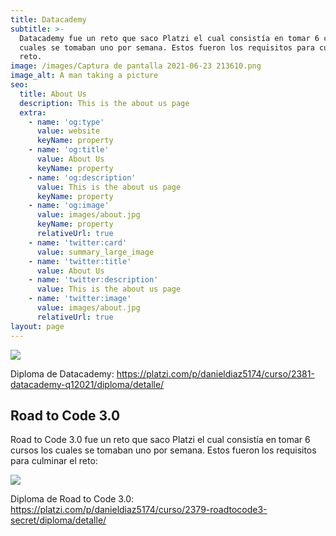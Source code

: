 ```yaml
---
title: Datacademy
subtitle: >-
  Datacademy fue un reto que saco Platzi el cual consistía en tomar 6 cursos los
  cuales se tomaban uno por semana. Estos fueron los requisitos para culminar el
  reto.
image: /images/Captura de pantalla 2021-06-23 213610.png
image_alt: A man taking a picture
seo:
  title: About Us
  description: This is the about us page
  extra:
    - name: 'og:type'
      value: website
      keyName: property
    - name: 'og:title'
      value: About Us
      keyName: property
    - name: 'og:description'
      value: This is the about us page
      keyName: property
    - name: 'og:image'
      value: images/about.jpg
      keyName: property
      relativeUrl: true
    - name: 'twitter:card'
      value: summary_large_image
    - name: 'twitter:title'
      value: About Us
    - name: 'twitter:description'
      value: This is the about us page
    - name: 'twitter:image'
      value: images/about.jpg
      relativeUrl: true
layout: page
---
```

![](/\_static/app-assets/images/blue-hickory.png)

Diploma de Datacademy: https://platzi.com/p/danieldiaz5174/curso/2381-datacademy-q12021/diploma/detalle/

## Road to Code 3.0

Road to Code 3.0 fue un reto que saco Platzi el cual consistía en tomar 6 cursos los cuales se tomaban uno por semana. Estos fueron los requisitos para culminar el reto:

![](/\_static/app-assets/images/Captura%20de%20pantalla%202021-06-23%20104143.png)

Diploma de Road to Code 3.0: https://platzi.com/p/danieldiaz5174/curso/2379-roadtocode3-secret/diploma/detalle/
